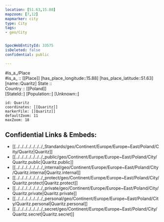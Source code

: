 ```yaml
---
location: [51.63,15.88] 
mapzoom: [7,12] 
mapmarker: city 
type: City
tags:
- geo/City


SpocWebEntityId: 33575
isDeleted: false
confidential: public

---
```

#is_a_/Place  
#is_a_ :: [[Place]] 
[has_place_longitude::15.88] 
[has_place_latitude::51.63] 
[name::Quaritz] 
State ::  
Country :: [[Poland]]  
[StateId::] 
[Population::] 
[Unknown::] 


```leaflet
id: Quaritz
coordinates: [[Quaritz]] 
markerFile: [[Quaritz]] 
defaultZoom: 11 
maxZoom: 18
```


## Confidential Links & Embeds: 
- [[../../../../../../../_Standards/geo/Continent/Europe/Europe~East/Poland/City/Quaritz|Quaritz]] 
- [[../../../../../../../_public/geo/Continent/Europe/Europe~East/Poland/City/Quaritz.public|Quaritz.public]] 
- [[../../../../../../../_internal/geo/Continent/Europe/Europe~East/Poland/City/Quaritz.internal|Quaritz.internal]] 
- [[../../../../../../../_protect/geo/Continent/Europe/Europe~East/Poland/City/Quaritz.protect|Quaritz.protect]] 
- [[../../../../../../../_private/geo/Continent/Europe/Europe~East/Poland/City/Quaritz.private|Quaritz.private]] 
- [[../../../../../../../_personal/geo/Continent/Europe/Europe~East/Poland/City/Quaritz.personal|Quaritz.personal]] 
- [[../../../../../../../_secret/geo/Continent/Europe/Europe~East/Poland/City/Quaritz.secret|Quaritz.secret]] 
